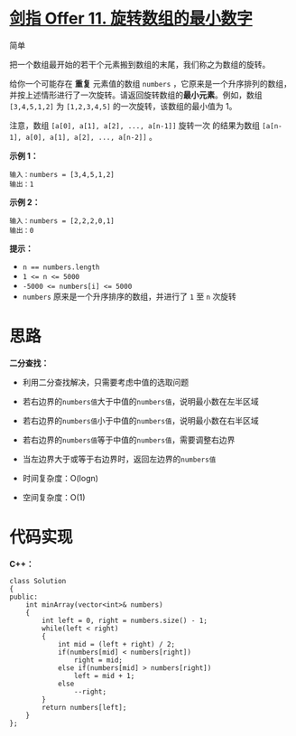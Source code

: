 # [剑指 Offer 11. 旋转数组的最小数字](https://leetcode.cn/problems/xuan-zhuan-shu-zu-de-zui-xiao-shu-zi-lcof/)

简单



把一个数组最开始的若干个元素搬到数组的末尾，我们称之为数组的旋转。

给你一个可能存在 **重复** 元素值的数组 `numbers` ，它原来是一个升序排列的数组，并按上述情形进行了一次旋转。请返回旋转数组的**最小元素**。例如，数组 `[3,4,5,1,2]` 为 `[1,2,3,4,5]` 的一次旋转，该数组的最小值为 1。 

注意，数组 `[a[0], a[1], a[2], ..., a[n-1]]` 旋转一次 的结果为数组 `[a[n-1], a[0], a[1], a[2], ..., a[n-2]]` 。

 

**示例 1：**

```
输入：numbers = [3,4,5,1,2]
输出：1
```

**示例 2：**

```
输入：numbers = [2,2,2,0,1]
输出：0
```

 

**提示：**

- `n == numbers.length`
- `1 <= n <= 5000`
- `-5000 <= numbers[i] <= 5000`
- `numbers` 原来是一个升序排序的数组，并进行了 `1` 至 `n` 次旋转





# 思路

**二分查找：**

- 利用二分查找解决，只需要考虑中值的选取问题
- 若右边界的`numbers值`大于中值的`numbers值`，说明最小数在左半区域
- 若右边界的`numbers值`小于中值的`numbers值`，说明最小数在右半区域
- 若右边界的`numbers值`等于中值的`numbers值`，需要调整右边界
- 当左边界大于或等于右边界时，返回左边界的`numbers值`

- 时间复杂度：O(logn)

- 空间复杂度：O(1)



# 代码实现

**C++：**

```
class Solution
{
public:
    int minArray(vector<int>& numbers)
    {
        int left = 0, right = numbers.size() - 1;
        while(left < right)
        {
            int mid = (left + right) / 2;
            if(numbers[mid] < numbers[right])
                right = mid;
            else if(numbers[mid] > numbers[right])
                left = mid + 1;
            else
                --right;
        }
        return numbers[left];
    }
};
```

